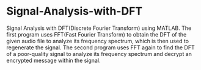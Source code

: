 Signal-Analysis-with-DFT
========================

Signal Analysis with DFT(Discrete Fourier Transform) using MATLAB. The first program uses FFT(Fast Fourier Transform) to obtain 
the DFT of the given audio file to analyze its frequency spectrum, which is then used to regenerate the signal. The second program uses FFT again to find the DFT of a poor-quality signal to analyze its frequency spectrum and decrypt an encrypted message within the signal.
